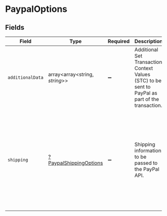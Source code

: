 # PaypalOptions


## Fields

| Field                                                                                                                                                            | Type                                                                                                                                                             | Required                                                                                                                                                         | Description                                                                                                                                                      | Example                                                                                                                                                          |
| ---------------------------------------------------------------------------------------------------------------------------------------------------------------- | ---------------------------------------------------------------------------------------------------------------------------------------------------------------- | ---------------------------------------------------------------------------------------------------------------------------------------------------------------- | ---------------------------------------------------------------------------------------------------------------------------------------------------------------- | ---------------------------------------------------------------------------------------------------------------------------------------------------------------- |
| `additionalData`                                                                                                                                                 | array<array<string, *string*>>                                                                                                                                   | :heavy_minus_sign:                                                                                                                                               | Additional Set Transaction Context Values (STC) to be sent to PayPal as part of the transaction.                                                                 | {<br/>"sender_account_id": "customer-1234"<br/>}                                                                                                                 |
| `shipping`                                                                                                                                                       | [?PaypalShippingOptions](./PaypalShippingOptions.md)                                                                                                             | :heavy_minus_sign:                                                                                                                                               | Shipping information to be passed to the PayPal API.                                                                                                             | {<br/>"options": [<br/>{<br/>"amount": {<br/>"currency_code": "USD",<br/>"value": "10.00"<br/>},<br/>"id": "ship_1234",<br/>"label": "Free Shipping",<br/>"selected": true,<br/>"type": "SHIPPING"<br/>}<br/>]<br/>} |